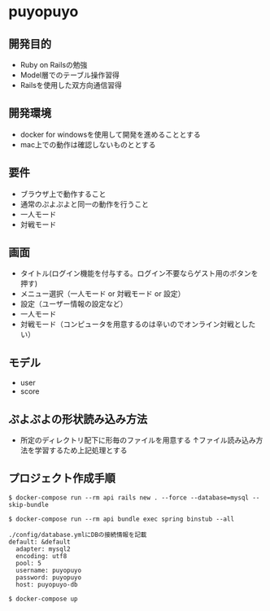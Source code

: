 # puyopuyo

## 開発目的
* Ruby on Railsの勉強
* Model層でのテーブル操作習得
* Railsを使用した双方向通信習得

## 開発環境
* docker for windowsを使用して開発を進めることとする
* mac上での動作は確認しないものととする

## 要件
* ブラウザ上で動作すること
* 通常のぷよぷよと同一の動作を行うこと
* 一人モード
* 対戦モード

## 画面
* タイトル(ログイン機能を付与する。ログイン不要ならゲスト用のボタンを押す)
* メニュー選択（一人モード or 対戦モード or 設定）
* 設定（ユーザー情報の設定など）
* 一人モード
* 対戦モード（コンピュータを用意するのは辛いのでオンライン対戦としたい）

## モデル
* user
* score

## ぷよぷよの形状読み込み方法
* 所定のディレクトリ配下に形毎のファイルを用意する
↑ファイル読み込み方法を学習するため上記処理とする

## プロジェクト作成手順
~~~
$ docker-compose run --rm api rails new . --force --database=mysql --skip-bundle

$ docker-compose run --rm api bundle exec spring binstub --all

./config/database.ymlにDBの接続情報を記載
default: &default
  adapter: mysql2
  encoding: utf8
  pool: 5
  username: puyopuyo
  password: puyopuyo
  host: puyopuyo-db

$ docker-compose up
~~~
